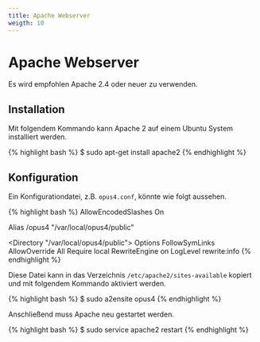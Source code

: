 ```yaml
---
title: Apache Webserver
weigth: 10
---
```


# Apache Webserver

Es wird empfohlen Apache 2.4 oder neuer zu verwenden.

## Installation

Mit folgendem Kommando kann Apache 2 auf einem Ubuntu System installiert werden.

{% highlight bash %}
$ sudo apt-get install apache2
{% endhighlight %}

## Konfiguration

Ein Konfigurationdatei, z.B. `opus4.conf`, könnte wie folgt
aussehen.

{% highlight bash %}
AllowEncodedSlashes On

Alias /opus4 "/var/local/opus4/public"

<Directory "/var/local/opus4/public">
  Options FollowSymLinks
  AllowOverride All
  Require local
  RewriteEngine on
  LogLevel rewrite:info
</Directory>
{% endhighlight %}

Diese Datei kann in das Verzeichnis `/etc/apache2/sites-available` kopiert und mit folgendem Kommando aktiviert werden.

{% highlight bash %}
$ sudo a2ensite opus4
{% endhighlight %}

Anschließend muss Apache neu gestartet werden.

{% highlight bash %}
$ sudo service apache2 restart
{% endhighlight %}
